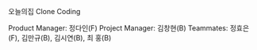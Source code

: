 오늘의집 Clone Coding

Product Manager: 정다인(F)
Project Manager: 김창현(B)
Teammates: 정효은(F), 김만규(B), 김시연(B), 최 홍(B)
